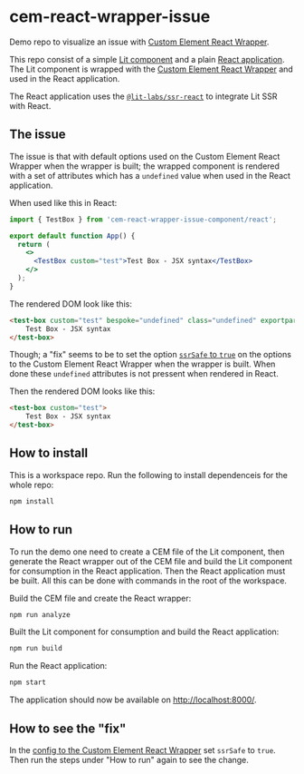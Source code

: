 # cem-react-wrapper-issue

Demo repo to visualize an issue with [Custom Element React Wrapper](https://github.com/break-stuff/cem-tools/tree/main/packages/react-wrappers).

This repo consist of a simple [Lit component](https://github.com/trygve-lie/cem-react-wrapper-issue/tree/main/packages/component) and a plain [React application](https://github.com/trygve-lie/cem-react-wrapper-issue/tree/main/packages/react-app). The Lit component is wrapped with the [Custom Element React Wrapper](https://github.com/break-stuff/cem-tools/tree/main/packages/react-wrappers) and used in the React application.

The React application uses the [`@lit-labs/ssr-react`](https://www.npmjs.com/package/@lit-labs/ssr-react) to integrate Lit SSR with React.

## The issue

The issue is that with default options used on the Custom Element React Wrapper when the wrapper is built; the wrapped component is rendered with a set of attributes which has a `undefined` value when used in the React application.

When used like this in React:

```jsx
import { TestBox } from 'cem-react-wrapper-issue-component/react';

export default function App() {
  return (
    <>
      <TestBox custom="test">Test Box - JSX syntax</TestBox>
    </>
  );
}
```

The rendered DOM look like this:

```html
<test-box custom="test" bespoke="undefined" class="undefined" exportparts="undefined" for="undefined" part="undefined" tabindex="undefined">
    Test Box - JSX syntax
</test-box>
```

Though; a "fix" seems to be to set the option [`ssrSafe` to `true`](https://github.com/trygve-lie/cem-react-wrapper-issue/blob/main/packages/component/cem/config.react.js#L8) on the options to the Custom Element React Wrapper when the wrapper is built. When done these `undefined` attributes is not pressent when rendered in React.

Then the rendered DOM looks like this:

```html
<test-box custom="test">
    Test Box - JSX syntax
</test-box>
```

## How to install

This is a workspace repo. Run the following to install dependenceis for the whole repo:

```sh
npm install
```

## How to run

To run the demo one need to create a CEM file of the Lit component, then generate the React wrapper out of the CEM file and build the Lit component for consumption in the React application. Then the React application must be built. All this can be done with commands in the root of the workspace.

Build the CEM file and create the React wrapper:

```sh
npm run analyze
```

Built the Lit component for consumption and build the React application:

```sh
npm run build
```

Run the React application:

```sh
npm start
```

The application should now be available on [http://localhost:8000/](http://localhost:8000/).

## How to see the "fix"

In the [config to the Custom Element React Wrapper](https://github.com/trygve-lie/cem-react-wrapper-issue/blob/main/packages/component/cem/config.react.js#L8) set `ssrSafe` to `true`. Then run the steps under "How to run" again to see the change.
